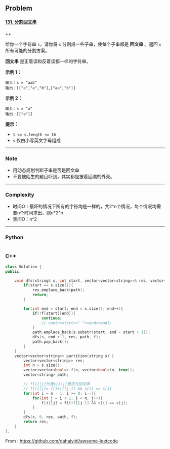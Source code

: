 ## Problem

#### [131. 分割回文串](https://leetcode-cn.com/problems/palindrome-partitioning/)

++

给你一个字符串 `s`，请你将 `s` 分割成一些子串，使每个子串都是 **回文串** 。返回 `s` 所有可能的分割方案。

**回文串** 是正着读和反着读都一样的字符串。

 

**示例 1：**

```
输入：s = "aab"
输出：[["a","a","b"],["aa","b"]]
```

**示例 2：**

```
输入：s = "a"
输出：[["a"]]
```

 

**提示：**

- `1 <= s.length <= 16`
- `s` 仅由小写英文字母组成

------

### Note

- 用动态规划判断子串是否是回文串
- 不要被陌生的题目吓到，其实都是披着回溯的外壳。

------

### Complexity

- 时间O：最坏的情况下所有的字符均是一样的，共2^n个情况，每个情况均需要n个时间求出，则n*2^n
- 空间O：n^2

------

### Python

```python

```

### C++

```C++
class Solution {
public:

    void dfs(string& s, int start, vector<vector<string>>& res, vector<string>& path,  vector<vector<bool>>& f){
        if(start == s.size()){
            res.emplace_back(path);
            return;
        }

        for(int end = start; end < s.size(); end++){
            if(!f[start][end]){
                continue;
                // cout<<start<<" "<<end<<endl;
            }
            path.emplace_back(s.substr(start, end - start + 1));
            dfs(s, end + 1, res, path, f);
            path.pop_back();
        }
    }
    vector<vector<string>> partition(string s) {
        vector<vector<string>> res;
        int n = s.size();
        vector<vector<bool>> f(n, vector<bool>(n, true));
        vector<string> path;

        // f[i][j]代表s[i:j]是否为回文串
        // f[i][j]= f[i+1][j-1] && s[i] == s[j]
        for(int i = n - 1; i >= 0; i--){
            for(int j = i + 1; j < n; j++){
                f[i][j] = f[i+1][j-1] && s[i] == s[j];
            }
        }
        dfs(s, 0, res, path, f);
        return res;
    }
};
```



From : https://github.com/dahaiyidi/awsome-leetcode
